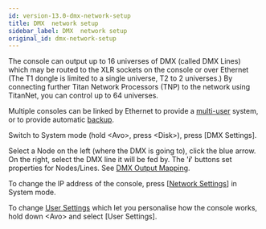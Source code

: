 ```yaml
---
id: version-13.0-dmx-network-setup
title: DMX  network setup
sidebar_label: DMX  network setup
original_id: dmx-network-setup
---
```


The console can output up to 16 universes of DMX (called DMX Lines)
which may be routed to the XLR sockets on the console or over Ethernet
(The T1 dongle is limited to a single universe, T2 to 2 universes.) By
connecting further Titan Network Processors (TNP) to the network using
TitanNet, you can control up to 64 universes.

Multiple consoles can be linked by Ethernet to provide a [multi-user](../titan-basics/multi-user-operation.md)
system, or to provide automatic [backup](../running-the-show/linking-consoles-for-multi-user-or-backup.md#setting-up-consoles-for-backup).

Switch to System mode (hold \<Avo\>, press \<Disk\>), press \[DMX
Settings\].

Select a Node on the left (where the DMX is going to), click the blue
arrow. On the right, select the DMX line it will be fed by. The
'***i***' buttons set properties for Nodes/Lines. See [DMX Output Mapping](../system-settings/dmx-output-mapping.md).

To change the IP address of the console, press \[[Network Settings](../networking.md)\] in
System mode.

To change [User Settings](../system-settings/user-settings.md) which let you personalise how the console works,
hold down \<Avo\> and select \[User Settings\].
